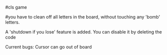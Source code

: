 #cls game

#you have to clean off all letters in the board, without touching any 'bomb' letters.

A 'shutdown if you lose' feature is added. You can disable it by deleting the code

Current bugs: Cursor can go out of board
